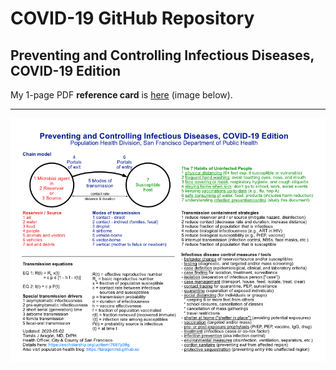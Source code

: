 # COVID-19 GitHub Repository

## Preventing and Controlling Infectious Diseases, COVID-19 Edition

My 1-page PDF **reference card** is
[here](https://github.com/taragonmd/covid19/blob/master/suppression/PHD_model-for-controlling-infectious-diseases.pdf)
(image below).

---

![](PHD_model-for-controlling-infectious-diseases.png)
